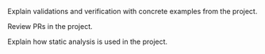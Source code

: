 <div id="introduction_validationVsVerification">

Explain validations and verification with concrete examples from the project.

</div>


<div id="codeReviews_what">

Review PRs in the project.

</div>


<div id="staticAnalysis_what">

Explain how static analysis is used in the project.

</div>